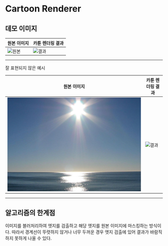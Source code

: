 # Cartoon Renderer



## 데모 이미지




| 원본 이미지 | 카툰 렌더링 결과 |
|-------------|------------------|
| ![원본](your_image.jpg) | ![결과](cartoon_output.jpg) |

---

잘 표현되지 않은 예시


| 원본 이미지 | 카툰 렌더링 결과 |
|-------------|------------------|
| ![원본](bad_example.jpg) | ![결과](bad_example_output.jpg) |

---

## 알고리즘의 한계점 

이미지를 블러처리하여 엣지를 검출하고 해당 엣지를 원본 이미지에 마스킹하는 방식이다. 따라서 경계선이 뚜렷하지 않거나 너무 두꺼운 경우 엣지 검출에 있어 결과가 바람직하지 못하게 나올 수 있다.

